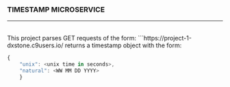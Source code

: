 ### TIMESTAMP MICROSERVICE
***
</br>
This project parses GET requests of the form: 
```https://project-1-dxstone.c9users.io/ <date in natural language || date in unixtime (seconds)```
</br>
returns a timestamp object with the form: 
</br>

```javascript
{ 
    "unix": <unix time in seconds>,
    "natural": <WW MM DD YYYY>
    }
```